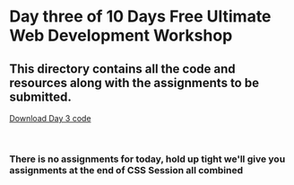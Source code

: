# Day three of 10 Days Free Ultimate Web Development Workshop </br>
## This directory contains all the code and resources along with the assignments to be submitted.
[Download Day 3 code](https://github.com/whoissubedibibek/10daysfreewebdevelopmentworkshop/raw/main/day_3/day3.zip)

</br>

### There is no assignments for today, hold up tight we'll give you assignments at the end of CSS Session all combined </br>



